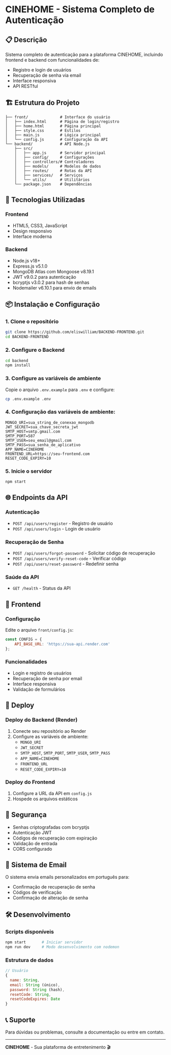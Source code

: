 # CINEHOME - Sistema Completo de Autenticação

## 📋 Descrição
Sistema completo de autenticação para a plataforma CINEHOME, incluindo frontend e backend com funcionalidades de:
- Registro e login de usuários
- Recuperação de senha via email
- Interface responsiva
- API RESTful

## 🏗️ Estrutura do Projeto
```
├── front/              # Interface do usuário
│   ├── index.html      # Página de login/registro
│   ├── home.html       # Página principal
│   ├── style.css       # Estilos
│   ├── main.js         # Lógica principal
│   └── config.js       # Configuração da API
└── backend/            # API Node.js
    ├── src/
    │   ├── app.js      # Servidor principal
    │   ├── config/     # Configurações
    │   ├── controllers/# Controladores
    │   ├── models/     # Modelos de dados
    │   ├── routes/     # Rotas da API
    │   ├── services/   # Serviços
    │   └── utils/      # Utilitários
    └── package.json    # Dependências
```

## 🚀 Tecnologias Utilizadas

### Frontend
- HTML5, CSS3, JavaScript
- Design responsivo
- Interface moderna

### Backend
- Node.js v18+
- Express.js v5.1.0
- MongoDB Atlas com Mongoose v8.19.1
- JWT v9.0.2 para autenticação
- bcryptjs v3.0.2 para hash de senhas
- Nodemailer v6.10.1 para envio de emails

## 📦 Instalação e Configuração

### 1. Clone o repositório
```bash
git clone https://github.com/eliswilliam/BACKEND-FRONTEND.git
cd BACKEND-FRONTEND
```

### 2. Configure o Backend
```bash
cd backend
npm install
```

### 3. Configure as variáveis de ambiente
Copie o arquivo `.env.example` para `.env` e configure:
```bash
cp .env.example .env
```

### 4. Configuração das variáveis de ambiente:
```env
MONGO_URI=sua_string_de_conexao_mongodb
JWT_SECRET=sua_chave_secreta_jwt
SMTP_HOST=smtp.gmail.com
SMTP_PORT=587
SMTP_USER=seu_email@gmail.com
SMTP_PASS=sua_senha_de_aplicativo
APP_NAME=CINEHOME
FRONTEND_URL=https://seu-frontend.com
RESET_CODE_EXPIRY=10
```

### 5. Inicie o servidor
```bash
npm start
```

## 🌐 Endpoints da API

### Autenticação
- `POST /api/users/register` - Registro de usuário
- `POST /api/users/login` - Login de usuário

### Recuperação de Senha
- `POST /api/users/forgot-password` - Solicitar código de recuperação
- `POST /api/users/verify-reset-code` - Verificar código
- `POST /api/users/reset-password` - Redefinir senha

### Saúde da API
- `GET /health` - Status da API

## 📱 Frontend

### Configuração
Edite o arquivo `front/config.js`:
```javascript
const CONFIG = {
    API_BASE_URL: 'https://sua-api.render.com'
};
```

### Funcionalidades
- Login e registro de usuários
- Recuperação de senha por email
- Interface responsiva
- Validação de formulários

## 🚀 Deploy

### Deploy do Backend (Render)
1. Conecte seu repositório ao Render
2. Configure as variáveis de ambiente:
   - `MONGO_URI`
   - `JWT_SECRET`
   - `SMTP_HOST`, `SMTP_PORT`, `SMTP_USER`, `SMTP_PASS`
   - `APP_NAME=CINEHOME`
   - `FRONTEND_URL`
   - `RESET_CODE_EXPIRY=10`

### Deploy do Frontend
1. Configure a URL da API em `config.js`
2. Hospede os arquivos estáticos

## 🔐 Segurança
- Senhas criptografadas com bcryptjs
- Autenticação JWT
- Códigos de recuperação com expiração
- Validação de entrada
- CORS configurado

## 📧 Sistema de Email
O sistema envia emails personalizados em português para:
- Confirmação de recuperação de senha
- Códigos de verificação
- Confirmação de alteração de senha

## 🛠️ Desenvolvimento

### Scripts disponíveis
```bash
npm start       # Iniciar servidor
npm run dev     # Modo desenvolvimento com nodemon
```

### Estrutura de dados
```javascript
// Usuário
{
  name: String,
  email: String (único),
  password: String (hash),
  resetCode: String,
  resetCodeExpires: Date
}
```

## 📞 Suporte
Para dúvidas ou problemas, consulte a documentação ou entre em contato.

---
**CINEHOME** - Sua plataforma de entretenimento 🎬